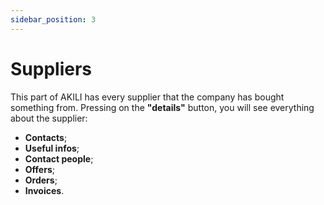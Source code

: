 ```yaml
---
sidebar_position: 3
---
```


# Suppliers

This part of AKILI has every supplier that the company has bought something from. Pressing on the **"details"** button, you will see everything about the supplier:

- **Contacts**;
- **Useful infos**;
- **Contact people**;
- **Offers**;
- **Orders**;
- **Invoices**.